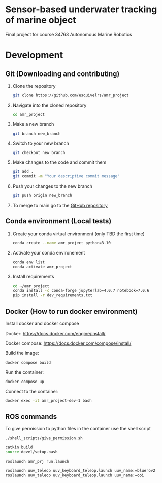 # Sensor-based underwater tracking of marine object
Final project for course 34763 Autonomous Marine Robotics

# Development

## Git (Downloading and contributing)

1. Clone the repository
    ```bash
    git clone https://github.com/esquivelrs/amr_project
    ```
1. Navigate into the cloned repository
    ```bash
    cd amr_project
    ```
1. Make a new branch
    ```bash
    git branch new_branch
    ```
1. Switch to your new branch
    ```bash
    git checkout new_branch
    ```
1. Make changes to the code and commit them
    ```bash
    git add .
    git commit -m "Your descriptive commit message"
    ```
1. Push your changes to the new branch
    ```bash
    git push origin new_branch
    ```
1. To merge to main go to the [GitHub repository](https://github.com/esquivelrs/amr_project)


## Conda environment (Local tests)

1. Create your conda virtual environment (only TBD the first time)
    ```bash
    conda create --name amr_project python=3.10
    ```
1. Activate your conda environement
    ```bash
    conda env list
    conda activate amr_project
    ```
1. Install requirements
    ```bash
    cd ~/amr_project
    conda install -c conda-forge jupyterlab=4.0.7 notebook=7.0.6
    pip install -r dev_requirements.txt
    ```

## Docker (How to run docker environment)

Install docker and docker compose

Docker:
https://docs.docker.com/engine/install/

Docker compose:
https://docs.docker.com/compose/install/

Build the image:
```bash
docker compose build
```

Run the container:
```bash
docker compose up
```

Connect to the container:
```bash
docker exec -it amr_project-dev-1 bash
```


## ROS commands

To give permission to python files in the container use the shell script
```bash
./shell_scripts/give_permission.sh
```

```bash
catkin build
source devel/setup.bash
```

```bash
roslaunch amr_prj run.launch 
```

```bash
roslaunch uuv_teleop uuv_keyboard_teleop.launch uuv_name:=bluerov2
roslaunch uuv_teleop uuv_keyboard_teleop.launch uuv_name:=ooi
```

